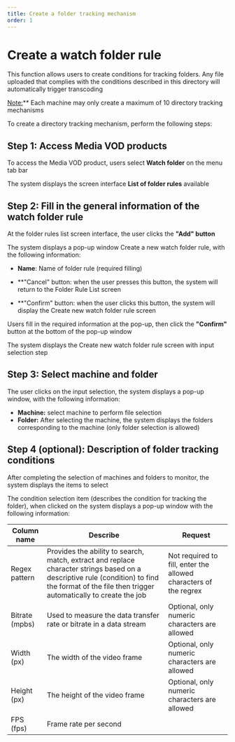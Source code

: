 ```yaml
---
title: Create a folder tracking mechanism
order: 1
---
```


# Create a watch folder rule

This function allows users to create conditions for tracking folders. Any file uploaded that complies with the conditions described in this directory will automatically trigger transcoding

<u>Note:</u>\*\* Each machine may only create a maximum of 10 directory tracking mechanisms

To create a directory tracking mechanism, perform the following steps:

## **Step 1:** Access Media VOD products

To access the Media VOD product, users select **Watch folder** on the menu tab bar

The system displays the screen interface **List of folder rules** available

## **Step 2:** Fill in the general information of the watch folder rule

At the folder rules list screen interface, the user clicks the **"Add" button**

The system displays a pop-up window Create a new watch folder rule, with the following information:

- **Name**: Name of folder rule (required filling)

- \*\*"Cancel" button: when the user presses this button, the system will return to the Folder Rule List screen

- \*\*"Confirm" button: when the user clicks this button, the system will display the Create new watch folder rule screen

Users fill in the required information at the pop-up, then click the **"Confirm"** button at the bottom of the pop-up window

The system displays the Create new watch folder rule screen with input selection step

## **Step 3:** Select machine and folder

The user clicks on the input selection, the system displays a pop-up window, with the following information:

- **Machine:** select machine to perform file selection
- **Folder:** After selecting the machine, the system displays the folders corresponding to the machine (only folder selection is allowed)

## **Step 4 (optional):** Description of folder tracking conditions

After completing the selection of machines and folders to monitor, the system displays the items to select

The condition selection item (describes the condition for tracking the folder), when clicked on the system displays a pop-up window with the following information:

| **Column name**                   | **Describe**                                                                                                                                                                                                        | **Request**                                                            |
| --------------------------------- | ------------------------------------------------------------------------------------------------------------------------------------------------------------------------------------------------------------------- | ---------------------------------------------------------------------- |
| Regex pattern                     | Provides the ability to search, match, extract and replace character strings based on a descriptive rule (condition) to find the format of the file then trigger automatically to create the job | Not required to fill, enter the allowed characters of the regrex       |
| Bitrate (mpbs) | Used to measure the data transfer rate or bitrate in a data stream                                                                                                                                                  | Optional, only numeric characters are allowed                          |
| Width (px)     | The width of the video frame                                                                                                                                                                                        | Optional, only numeric characters are allowed                          |
| Height (px)    | The height of the video frame                                                                                                                                                                                       | Optional, only numeric characters are allowed                          |
| FPS (fps)      | Frame rate per second                                                                                        
